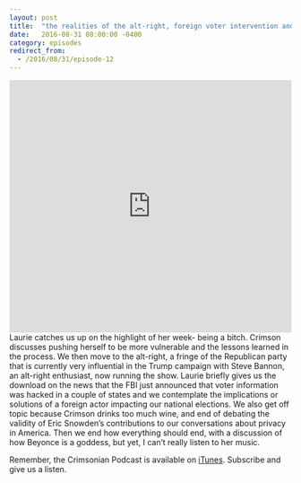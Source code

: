 ```yaml
---
layout: post
title:  "the realities of the alt-right, foreign voter intervention and Beyonce"
date:   2016-08-31 08:00:00 -0400
category: episodes
redirect_from:
  - /2016/08/31/episode-12
---
```


<iframe width="100%" height="450" scrolling="no" frameborder="no" src="https://w.soundcloud.com/player/?url=https%3A//api.soundcloud.com/tracks/280736619&amp;auto_play=false&amp;hide_related=false&amp;show_comments=true&amp;show_user=true&amp;show_reposts=false&amp;visual=true"></iframe>
Laurie catches us up on the highlight of her week- being a bitch. Crimson discusses pushing herself to be more vulnerable and the lessons learned in the process. We then move to the alt-right, a fringe of the Republican party that is currently very influential in the Trump campaign with Steve Bannon, an alt-right enthusiast, now running the show. Laurie briefly gives us the download on the news that the FBI just announced that voter information was hacked in a couple of states and we contemplate the implications or solutions of a foreign actor impacting our national elections. We also get off topic because Crimson drinks too much wine, and end of debating the validity of Eric Snowden’s contributions to our conversations about privacy in America. Then we end how everything should end, with a discussion of how Beyonce is a goddess, but yet, I can’t really listen to her music.

Remember, the Crimsonian Podcast is available on [iTunes](https://itunes.apple.com/us/podcast/crimsonian/id1120793848?mt=2). Subscribe and give us a listen.
